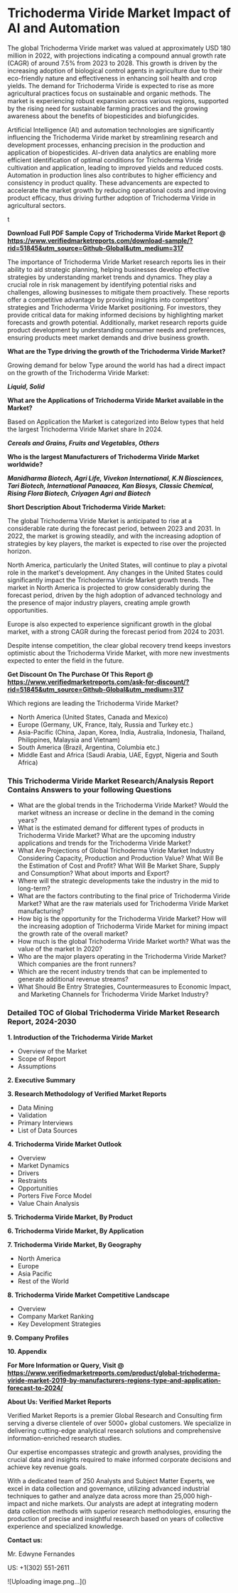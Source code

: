 <h1>Trichoderma Viride Market Impact of AI and Automation</h1><p>The global Trichoderma Viride market was valued at approximately USD 180 million in 2022, with projections indicating a compound annual growth rate (CAGR) of around 7.5% from 2023 to 2028. This growth is driven by the increasing adoption of biological control agents in agriculture due to their eco-friendly nature and effectiveness in enhancing soil health and crop yields. The demand for Trichoderma Viride is expected to rise as more agricultural practices focus on sustainable and organic methods. The market is experiencing robust expansion across various regions, supported by the rising need for sustainable farming practices and the growing awareness about the benefits of biopesticides and biofungicides.</p><p>Artificial Intelligence (AI) and automation technologies are significantly influencing the Trichoderma Viride market by streamlining research and development processes, enhancing precision in the production and application of biopesticides. AI-driven data analytics are enabling more efficient identification of optimal conditions for Trichoderma Viride cultivation and application, leading to improved yields and reduced costs. Automation in production lines also contributes to higher efficiency and consistency in product quality. These advancements are expected to accelerate the market growth by reducing operational costs and improving product efficacy, thus driving further adoption of Trichoderma Viride in agricultural sectors.</p>t</p><p id="" class=""><strong>Download Full PDF Sample Copy of Trichoderma Viride Market Report @ <a href="https://www.verifiedmarketreports.com/download-sample/?rid=51845&utm_source=Github-Global&utm_medium=317" target="_blank">https://www.verifiedmarketreports.com/download-sample/?rid=51845&utm_source=Github-Global&utm_medium=317</a></strong></p><p>The importance of&nbsp;Trichoderma Viride Market research reports lies in their ability to aid strategic planning, helping businesses develop effective strategies by understanding market trends and dynamics. They play a crucial role in risk management by identifying potential risks and challenges, allowing businesses to mitigate them proactively. These reports offer a competitive advantage by providing insights into competitors' strategies and Trichoderma Viride Market positioning. For investors, they provide critical data for making informed decisions by highlighting market forecasts and growth potential. Additionally, market research reports guide product development by understanding consumer needs and preferences, ensuring products meet market demands and drive business growth.</p><p><strong>What are the&nbsp;Type driving the growth of the Trichoderma Viride Market?</strong></p><p id="" class="">Growing demand for below Type around the world has had a direct impact on the growth of the Trichoderma Viride Market:</p><em><strong>Liquid, Solid</strong></em></p><strong>What are the&nbsp;Applications&nbsp;of Trichoderma Viride Market available in the Market?</strong></p><p id="" class="">Based on Application the Market is categorized into Below types that held the largest Trichoderma Viride Market share In 2024.</p><em><strong>Cereals and Grains, Fruits and Vegetables, Others</strong></em></p><strong>Who is the largest Manufacturers of Trichoderma Viride Market worldwide?</strong></p><p><em><strong>Manidharma Biotech, Agri Life, Vivekon International, K.N Biosciences, Tari Biotech, International Panaacea, Kan Biosys, Classic Chemical, Rising Flora Biotech, Criyagen Agri and Biotech</strong></em></p><p id="" class=""><strong>Short Description About Trichoderma Viride Market:</strong></p><p>The global Trichoderma Viride Market is anticipated to rise at a considerable rate during the forecast period, between 2023 and 2031. In 2022, the market is growing steadily, and with the increasing adoption of strategies by key players, the market is expected to rise over the projected horizon.</p><p>North America, particularly the United States, will continue to play a pivotal role in the market's development. Any changes in the United States could significantly impact the Trichoderma Viride Market growth trends. The market in North America is projected to grow considerably during the forecast period, driven by the high adoption of advanced technology and the presence of major industry players, creating ample growth opportunities.</p><p>Europe is also expected to experience significant growth in the global market, with a strong CAGR during the forecast period from 2024 to 2031.</p><p>Despite intense competition, the clear global recovery trend keeps investors optimistic about the Trichoderma Viride Market, with more new investments expected to enter the field in the future.</p><p id="" class=""><strong>Get Discount On The Purchase Of This Report @ <a href="https://www.verifiedmarketreports.com/ask-for-discount/?rid=51845&utm_source=Github-Global&utm_medium=317" target="_blank">https://www.verifiedmarketreports.com/ask-for-discount/?rid=51845&utm_source=Github-Global&utm_medium=317</a></strong></p>Which regions are leading the Trichoderma Viride Market?</p><ul><li>North America (United States, Canada and Mexico)</li><li>Europe (Germany, UK, France, Italy, Russia and Turkey etc.)</li><li>Asia-Pacific (China, Japan, Korea, India, Australia, Indonesia, Thailand, Philippines, Malaysia and Vietnam)</li><li>South America (Brazil, Argentina, Columbia etc.)</li><li>Middle East and Africa (Saudi Arabia, UAE, Egypt, Nigeria and South Africa)</li></ul><h3 id="" class="">This Trichoderma Viride Market Research/Analysis Report Contains Answers to your following Questions</h3><ul><li>What are the global trends in the Trichoderma Viride Market? Would the market witness an increase or decline in the demand in the coming years?</li><li>What is the estimated demand for different types of products in Trichoderma Viride Market? What are the upcoming industry applications and trends for the Trichoderma Viride Market?</li><li>What Are Projections of Global Trichoderma Viride Market Industry Considering Capacity, Production and Production Value? What Will Be the Estimation of Cost and Profit? What Will Be Market Share, Supply and Consumption? What about imports and Export?</li><li>Where will the strategic developments take the industry in the mid to long-term?</li><li>What are the factors contributing to the final price of Trichoderma Viride Market? What are the raw materials used for Trichoderma Viride Market manufacturing?</li><li>How big is the opportunity for the Trichoderma Viride Market? How will the increasing adoption of Trichoderma Viride Market for mining impact the growth rate of the overall market?</li><li>How much is the global Trichoderma Viride Market worth? What was the value of the market In 2020?</li><li>Who are the major players operating in the Trichoderma Viride Market? Which companies are the front runners?</li><li>Which are the recent industry trends that can be implemented to generate additional revenue streams?</li><li>What Should Be Entry Strategies, Countermeasures to Economic Impact, and Marketing Channels for Trichoderma Viride Market Industry?</li></ul><h3 id="" class="">Detailed TOC of Global Trichoderma Viride Market Research Report, 2024-2030</h3><p id="" class=""><strong>1. Introduction of the Trichoderma Viride Market</strong></p><ul><li>Overview of the Market</li><li>Scope of Report</li><li>Assumptions</li></ul><p id="" class=""><strong>2. Executive Summary</strong></p><p id="" class=""><strong>3. Research Methodology of Verified Market Reports</strong></p><ul><li>Data Mining</li><li>Validation</li><li>Primary Interviews</li><li>List of Data Sources</li></ul><p id="" class=""><strong>4. Trichoderma Viride Market Outlook</strong></p><ul><li>Overview</li><li>Market Dynamics</li><li>Drivers</li><li>Restraints</li><li>Opportunities</li><li>Porters Five Force Model</li><li>Value Chain Analysis</li></ul><p id="" class=""><strong>5. Trichoderma Viride Market, By Product</strong></p><p id="" class=""><strong>6. Trichoderma Viride Market, By Application</strong></p><p id="" class=""><strong>7. Trichoderma Viride Market, By Geography</strong></p><ul><li>North America</li><li>Europe</li><li>Asia Pacific</li><li>Rest of the World</li></ul><p id="" class=""><strong>8. Trichoderma Viride Market Competitive Landscape</strong></p><ul><li>Overview</li><li>Company Market Ranking</li><li>Key Development Strategies</li></ul><p id="" class=""><strong>9. Company Profiles</strong></p><p id="" class=""><strong>10. Appendix</strong></p><p id="" class=""><strong>For More Information or Query, Visit @ <a href="https://www.verifiedmarketreports.com/product/global-trichoderma-viride-market-2019-by-manufacturers-regions-type-and-application-forecast-to-2024/" target="_blank">https://www.verifiedmarketreports.com/product/global-trichoderma-viride-market-2019-by-manufacturers-regions-type-and-application-forecast-to-2024/</a></strong></p><p id="" class=""><strong>About Us: Verified Market Reports</strong></p><p id="" class="">Verified Market Reports is a premier Global Research and Consulting firm serving a diverse clientele of over 5000+ global customers. We specialize in delivering cutting-edge analytical research solutions and comprehensive information-enriched research studies.</p><p id="" class="">Our expertise encompasses strategic and growth analyses, providing the crucial data and insights required to make informed corporate decisions and achieve key revenue goals.</p><p id="" class="">With a dedicated team of 250 Analysts and Subject Matter Experts, we excel in data collection and governance, utilizing advanced industrial techniques to gather and analyze data across more than 25,000 high-impact and niche markets. Our analysts are adept at integrating modern data collection methods with superior research methodologies, ensuring the production of precise and insightful research based on years of collective experience and specialized knowledge.</p><p id="" class=""><strong>Contact us:</strong></p><p id="" class="">Mr. Edwyne Fernandes</p><p id="" class="">US: +1(302) 551-2611</p>
![Uploading image.png…]()
